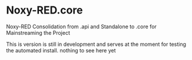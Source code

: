 # Noxy-RED.core
Noxy-RED Consolidation from .api and Standalone to .core for Mainstreaming the Project

This is version is still in development and serves at the moment for testing the automated install. nothing to see here yet
